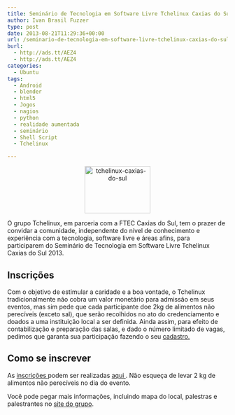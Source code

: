 ```yaml
---
title: Seminário de Tecnologia em Software Livre Tchelinux Caxias do Sul 2013
author: Ivan Brasil Fuzzer
type: post
date: 2013-08-21T11:29:36+00:00
url: /seminario-de-tecnologia-em-software-livre-tchelinux-caxias-do-sul-2013/
burl:
  - http://ads.tt/AEZ4
  - http://ads.tt/AEZ4
categories:
  - Ubuntu
tags:
  - Android
  - blender
  - html5
  - Jogos
  - nagios
  - python
  - realidade aumentada
  - seminário
  - Shell Script
  - Tchelinux

---
```

<p style="text-align: center;">
  <a href="http://www.ubuntero.com.br/wp-content/uploads/2013/08/tchelinux-caxias-do-sul.jpeg"><img class="alignnone size-thumbnail wp-image-5916" alt="tchelinux-caxias-do-sul" src="http://www.ubuntero.com.br/wp-content/uploads/2013/08/tchelinux-caxias-do-sul-150x108.jpeg" width="150" height="108" /></a>
</p>

O grupo Tchelinux, em parceria com a FTEC Caxias do Sul, tem o prazer de convidar a comunidade, independente do nível de conhecimento e experiência com a tecnologia, software livre e áreas afins, para participarem do Seminário de Tecnologia em Software Livre Tchelinux Caxias do Sul 2013.

## Inscrições

Com o objetivo de estimular a caridade e a boa vontade, o Tchelinux tradicionalmente não cobra um valor monetário para admissão em seus eventos, mas sim pede que cada participante doe 2kg de alimentos não perecíveis (exceto sal), que serão recolhidos no ato do credenciamento e doados a uma instituição local a ser definida. Ainda assim, para efeito de contabilização e preparação das salas, e dado o número limitado de vagas, pedimos que garanta sua participação fazendo o seu <a title="https://docs.google.com/forms/d/1Tg-qCLiLm0cVZ78Rg1dxy1azHNfWJ8v6kJHJIAPTgVA/viewform" href="https://docs.google.com/forms/d/1Tg-qCLiLm0cVZ78Rg1dxy1azHNfWJ8v6kJHJIAPTgVA/viewform" target="_blank" rel="nofollow">cadastro.</a>

## Como se inscrever

As <a title="https://docs.google.com/forms/d/1Tg-qCLiLm0cVZ78Rg1dxy1azHNfWJ8v6kJHJIAPTgVA/viewform" href="https://docs.google.com/forms/d/1Tg-qCLiLm0cVZ78Rg1dxy1azHNfWJ8v6kJHJIAPTgVA/viewform" target="_blank" rel="nofollow">inscrições </a> podem ser realizadas <a title="https://docs.google.com/forms/d/1Tg-qCLiLm0cVZ78Rg1dxy1azHNfWJ8v6kJHJIAPTgVA/viewform" href="https://docs.google.com/forms/d/1Tg-qCLiLm0cVZ78Rg1dxy1azHNfWJ8v6kJHJIAPTgVA/viewform" target="_blank" rel="nofollow">aqui </a>. Não esqueça de levar 2 kg de alimentos não perecíveis no dia do evento.

Você pode pegar mais informações, incluindo mapa do local, palestras e palestrantes no [site do grupo][1].

 [1]: http://tchelinux.org/site/doku.php?id=evento_2013_08_cxs